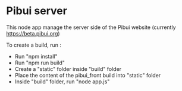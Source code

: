 # Pibui server
        
This node app manage the server side of the Pibui website (currently https://beta.pibui.org)

To create a build, run :
* Run "npm install"
* Run "npm run build"
* Create a "static" folder inside "build" folder
* Place the content of the pibui_front build into "static" folder
* Inside "build" folder, run "node app.js"